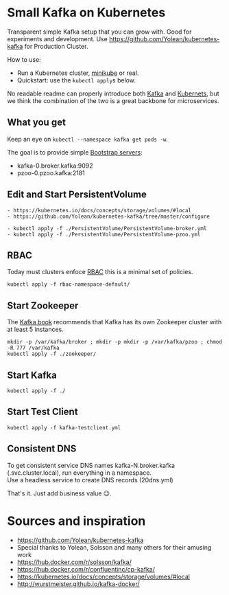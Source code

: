
# Small Kafka on Kubernetes

Transparent simple Kafka setup that you can grow with.
Good for experiments and development.
Use https://github.com/Yolean/kubernetes-kafka for Production Cluster.

How to use:
 * Run a Kubernetes cluster, [minikube](https://github.com/kubernetes/minikube) or real.
 * Quickstart: use the `kubectl apply`s below.

No readable readme can properly introduce both [Kafka](http://kafka.apache.org/) and [Kubernets](https://kubernetes.io/),
but we think the combination of the two is a great backbone for microservices.

## What you get

Keep an eye on `kubectl --namespace kafka get pods -w`.

The goal is to provide simple [Bootstrap servers](http://kafka.apache.org/documentation/#producerconfigs): 
- kafka-0.broker.kafka:9092
- pzoo-0.pzoo.kafka:2181

## Edit and Start PersistentVolume
```
- https://kubernetes.io/docs/concepts/storage/volumes/#local
- https://github.com/Yolean/kubernetes-kafka/tree/master/configure
```
```
- kubectl apply -f ./PersistentVolume/PersistentVolume-broker.yml
- kubectl apply -f ./PersistentVolume/PersistentVolume-pzoo.yml
```

## RBAC

Today must clusters enfoce [RBAC](https://kubernetes.io/docs/admin/authorization/rbac/) this is a minimal set of policies.
```
kubectl apply -f rbac-namespace-default/
```

## Start Zookeeper

The [Kafka book](https://www.confluent.io/resources/kafka-definitive-guide-preview-edition/) recommends that Kafka has its own Zookeeper cluster with at least 5 instances.

```
mkdir -p /var/kafka/broker ; mkdir -p mkdir -p /var/kafka/pzoo ; chmod -R 777 /var/kafka
kubectl apply -f ./zookeeper/
```

## Start Kafka

```
kubectl apply -f ./
```


## Start Test Client

```
kubectl apply -f kafka-testclient.yml
```

## Consistent DNS

To get consistent service DNS names kafka-N.broker.kafka (.svc.cluster.local), run everything in a namespace.<br>
Use a headless service to create DNS records (20dns.yml)

That's it. Just add business value :wink:.


# Sources and inspiration
- https://github.com/Yolean/kubernetes-kafka
- Special thanks to Yolean, Solsson and many others for their amusing work
- https://hub.docker.com/r/solsson/kafka/
- https://hub.docker.com/r/confluentinc/cp-kafka/
- https://kubernetes.io/docs/concepts/storage/volumes/#local
- http://wurstmeister.github.io/kafka-docker/
